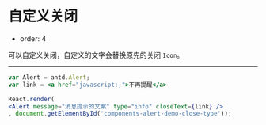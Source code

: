 # 自定义关闭

- order: 4

可以自定义关闭，自定义的文字会替换原先的关闭 `Icon`。

---

````jsx
var Alert = antd.Alert;
var link = <a href="javascript:;">不再提醒</a>

React.render(
<Alert message="消息提示的文案" type="info" closeText={link} />
, document.getElementById('components-alert-demo-close-type'));
````
